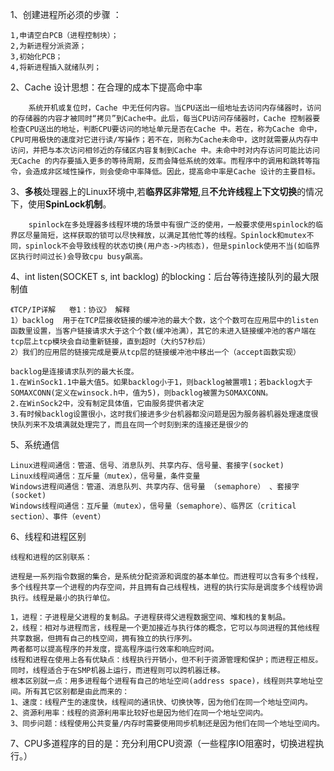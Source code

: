 1、创建进程所必须的步骤 ：

```
1,申请空白PCB（进程控制块）；
2,为新进程分派资源；
3,初始化PCB；
4,将新进程插入就绪队列；
```



2、Cache 设计思想：在合理的成本下提高命中率

```
	系统开机或复位时，Cache 中无任何内容。当CPU送出一组地址去访问内存储器时，访问的存储器的内容才被同时“拷贝”到Cache中。此后，每当CPU访问存储器时，Cache 控制器要检查CPU送出的地址，判断CPU要访问的地址单元是否在Cache 中。若在，称为Cache 命中，CPU可用极快的速度对它进行读/写操作；若不在，则称为Cache未命中，这时就需要从内存中访问，并把与本次访问相邻近的存储区内容复制到Cache 中。未命中时对内存访问可能比访问无Cache 的内存要插入更多的等待周期，反而会降低系统的效率。而程序中的调用和跳转等指令，会造成非区域性操作，则会使命中率降低。因此，提高命中率是Cache 设计的主要目标。
```



3、**多核**处理器上的Linux环境中,若**临界区非常短**,且**不允许线程上下文切换**的情况下，使用**SpinLock机制**。

```
	spinlock在多处理器多线程环境的场景中有很广泛的使用，一般要求使用spinlock的临界区尽量简短，这样获取的锁可以尽快释放，以满足其他忙等的线程。Spinlock和mutex不同，spinlock不会导致线程的状态切换(用户态->内核态)，但是spinlock使用不当(如临界区执行时间过长)会导致cpu busy飙高。
```



4、int listen(SOCKET s, int backlog) 的blocking：后台等待连接队列的最大限制值

```
《TCP/IP详解   卷1：协议》 解释 
1）backlog  用于在TCP层接收链接的缓冲池的最大个数，这个个数可在应用层中的listen函数里设置，当客户链接请求大于这个个数(缓冲池满），其它的未进入链接缓冲池的客户端在tcp层上tcp模块会自动重新链接，直到超时（大约57秒后）   
2）我们的应用层的链接完成是要从tcp层的链接缓冲池中移出一个（accept函数实现）

backlog是连接请求队列的最大长度。   
1.在WinSock1.1中最大值5。如果backlog小于1，则backlog被置喂1；若backlog大于SOMAXCONN(定义在winsock.h中，值为5)，则backlog被置为SOMAXCONN。   
2.在WinSock2中，没有制定具体值，它由服务提供者决定   
3.有时候backlog设置很小，这时我们接进多少台机器都没问题是因为服务器机器处理速度很快队列来不及填满就处理完了，而且在同一个时刻到来的连接还是很少的
```



5、系统通信

```
Linux进程间通信：管道、信号、消息队列、共享内存、信号量、套接字(socket)
Linux线程间通信：互斥量（mutex），信号量，条件变量
Windows进程间通信：管道、消息队列、共享内存、信号量 （semaphore） 、套接字(socket)
Windows线程间通信：互斥量（mutex），信号量（semaphore）、临界区（critical section）、事件（event）
```



6、线程和进程区别

```
线程和进程的区别联系：

进程是一系列指令数据的集合，是系统分配资源和调度的基本单位。而进程可以含有多个线程，多个线程共享一个进程的内存空间，并且拥有自己线程栈，进程的执行实际是调度多个线程协调执行。线程是最小的执行单位。

1，进程：子进程是父进程的复制品。子进程获得父进程数据空间、堆和栈的复制品。
2，线程：相对与进程而言，线程是一个更加接近与执行体的概念，它可以与同进程的其他线程共享数据，但拥有自己的栈空间，拥有独立的执行序列。 
两者都可以提高程序的并发度，提高程序运行效率和响应时间。 
线程和进程在使用上各有优缺点：线程执行开销小，但不利于资源管理和保护；而进程正相反。同时，线程适合于在SMP机器上运行，而进程则可以跨机器迁移。
根本区别就一点：用多进程每个进程有自己的地址空间(address space)，线程则共享地址空间。所有其它区别都是由此而来的： 
1、速度：线程产生的速度快，线程间的通讯快、切换快等，因为他们在同一个地址空间内。 
2、资源利用率：线程的资源利用率比较好也是因为他们在同一个地址空间内。 
3、同步问题：线程使用公共变量/内存时需要使用同步机制还是因为他们在同一个地址空间内。
```



7、CPU多道程序的目的是：充分利用CPU资源（一些程序IO阻塞时，切换进程执行。）

